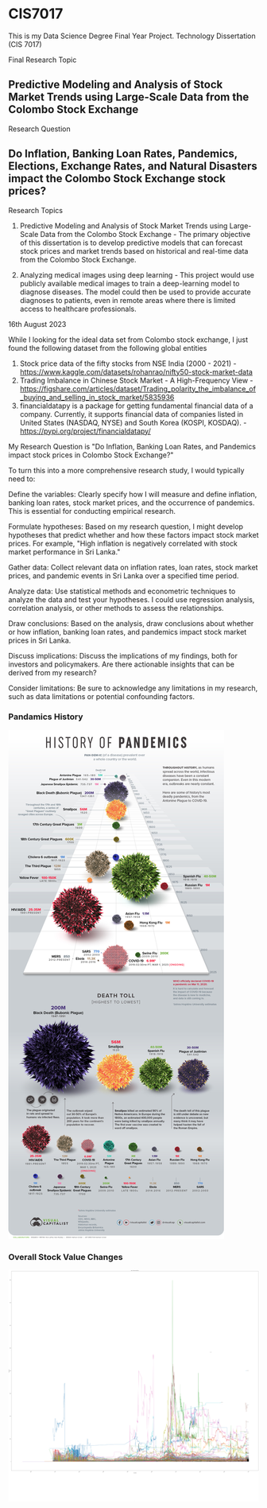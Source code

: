 # CIS7017
This is my Data Science Degree Final Year Project. Technology Dissertation (CIS 7017) 

Final Research Topic

## Predictive Modeling and Analysis of Stock Market Trends using Large-Scale Data from the Colombo Stock Exchange 

Research Question 

## Do Inflation, Banking Loan Rates, Pandemics, Elections, Exchange Rates, and Natural Disasters impact the Colombo Stock Exchange stock prices?

Research Topics

1. Predictive Modeling and Analysis of Stock Market Trends using Large-Scale Data from the Colombo Stock Exchange - The primary objective of this dissertation is to develop predictive models that can forecast stock prices and market trends based on historical and real-time data from the Colombo Stock Exchange.

2. Analyzing medical images using deep learning - This project would use publicly available medical images to train a deep-learning model to diagnose diseases. The model could then be used to provide accurate diagnoses to patients, even in remote areas where there is limited access to healthcare professionals.



16th August 2023

While I looking for the ideal data set from Colombo stock exchange, I just found the following dataset from the following global entities  

1. Stock price data of the fifty stocks from NSE India  (2000 - 2021) - https://www.kaggle.com/datasets/rohanrao/nifty50-stock-market-data
2. Trading Imbalance in Chinese Stock Market - A High-Frequency View - https://figshare.com/articles/dataset/Trading_polarity_the_imbalance_of_buying_and_selling_in_stock_market/5835936
3. financialdatapy is a package for getting fundamental financial data of a company. Currently, it supports financial data of companies listed in United States (NASDAQ, NYSE) and South Korea (KOSPI, KOSDAQ). - https://pypi.org/project/financialdatapy/

My Research Question is "Do Inflation, Banking Loan Rates, and Pandemics impact stock prices in Colombo Stock Exchange?"

To turn this into a more comprehensive research study, I would typically need to:

Define the variables: Clearly specify how I will measure and define inflation, banking loan rates, stock market prices, and the occurrence of pandemics. This is essential for conducting empirical research.

Formulate hypotheses: Based on my research question, I might develop hypotheses that predict whether and how these factors impact stock market prices. For example, "High inflation is negatively correlated with stock market performance in Sri Lanka."

Gather data: Collect relevant data on inflation rates, loan rates, stock market prices, and pandemic events in Sri Lanka over a specified time period.

Analyze data: Use statistical methods and econometric techniques to analyze the data and test your hypotheses. I could use regression analysis, correlation analysis, or other methods to assess the relationships.

Draw conclusions: Based on the analysis, draw conclusions about whether or how inflation, banking loan rates, and pandemics impact stock market prices in Sri Lanka.

Discuss implications: Discuss the implications of my findings, both for investors and policymakers. Are there actionable insights that can be derived from my research?

Consider limitations: Be sure to acknowledge any limitations in my research, such as data limitations or potential confounding factors.

### Pandamics History 

![History of Pandamics](DATASETS/PANDAMICS_DATA_SRI_LANKA/history_of_pandamics.jpg)

### Overall Stock Value Changes

![Stock Value Change](overall_data.png)

